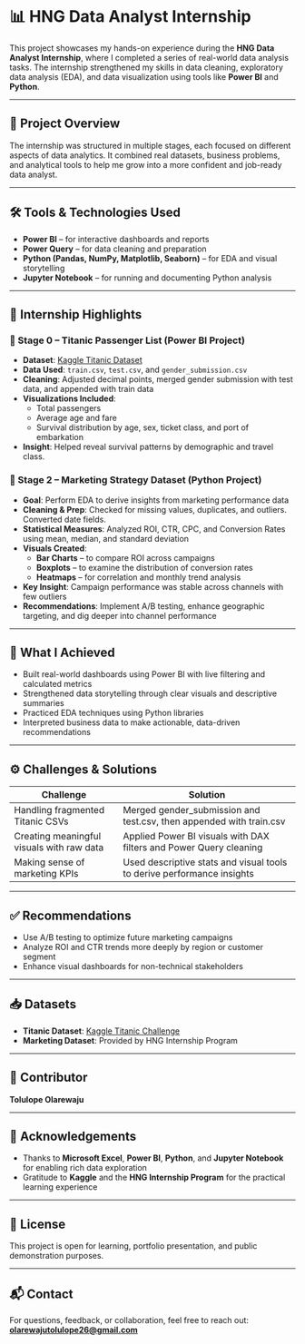 # 📊 HNG Data Analyst Internship

This project showcases my hands-on experience during the **HNG Data Analyst Internship**, where I completed a series of real-world data analysis tasks. The internship strengthened my skills in data cleaning, exploratory data analysis (EDA), and data visualization using tools like **Power BI** and **Python**.

---

## 🧭 Project Overview

The internship was structured in multiple stages, each focused on different aspects of data analytics. It combined real datasets, business problems, and analytical tools to help me grow into a more confident and job-ready data analyst.

---

## 🛠 Tools & Technologies Used

- **Power BI** – for interactive dashboards and reports  
- **Power Query** – for data cleaning and preparation  
- **Python (Pandas, NumPy, Matplotlib, Seaborn)** – for EDA and visual storytelling  
- **Jupyter Notebook** – for running and documenting Python analysis

---

## 📌 Internship Highlights

### 🔹 Stage 0 – Titanic Passenger List (Power BI Project)

- **Dataset**: [Kaggle Titanic Dataset](https://www.kaggle.com/c/titanic/data)  
- **Data Used**: `train.csv`, `test.csv`, and `gender_submission.csv`  
- **Cleaning**: Adjusted decimal points, merged gender submission with test data, and appended with train data  
- **Visualizations Included**:  
  - Total passengers  
  - Average age and fare  
  - Survival distribution by age, sex, ticket class, and port of embarkation  
- **Insight**: Helped reveal survival patterns by demographic and travel class.

### 🔹 Stage 2 – Marketing Strategy Dataset (Python Project)

- **Goal**: Perform EDA to derive insights from marketing performance data  
- **Cleaning & Prep**: Checked for missing values, duplicates, and outliers. Converted date fields.  
- **Statistical Measures**: Analyzed ROI, CTR, CPC, and Conversion Rates using mean, median, and standard deviation  
- **Visuals Created**:
  - **Bar Charts** – to compare ROI across campaigns  
  - **Boxplots** – to examine the distribution of conversion rates  
  - **Heatmaps** – for correlation and monthly trend analysis  
- **Key Insight**: Campaign performance was stable across channels with few outliers  
- **Recommendations**: Implement A/B testing, enhance geographic targeting, and dig deeper into channel performance

---

## 🚀 What I Achieved

- Built real-world dashboards using Power BI with live filtering and calculated metrics  
- Strengthened data storytelling through clear visuals and descriptive summaries  
- Practiced EDA techniques using Python libraries  
- Interpreted business data to make actionable, data-driven recommendations

---

## ⚙️ Challenges & Solutions

| Challenge                                 | Solution                                                       |
|------------------------------------------|----------------------------------------------------------------|
| Handling fragmented Titanic CSVs         | Merged gender_submission and test.csv, then appended with train.csv |
| Creating meaningful visuals with raw data| Applied Power BI visuals with DAX filters and Power Query cleaning |
| Making sense of marketing KPIs           | Used descriptive stats and visual tools to derive performance insights |

---

## ✅ Recommendations

- Use A/B testing to optimize future marketing campaigns  
- Analyze ROI and CTR trends more deeply by region or customer segment  
- Enhance visual dashboards for non-technical stakeholders  

---

## 📥 Datasets

- **Titanic Dataset**: [Kaggle Titanic Challenge](https://www.kaggle.com/c/titanic/data)  
- **Marketing Dataset**: Provided by HNG Internship Program  

---

## 👤 Contributor

**Tolulope Olarewaju**

---

## 🙏 Acknowledgements

- Thanks to **Microsoft Excel**, **Power BI**, **Python**, and **Jupyter Notebook** for enabling rich data exploration  
- Gratitude to **Kaggle** and the **HNG Internship Program** for the practical learning experience  

---

## 📜 License

This project is open for learning, portfolio presentation, and public demonstration purposes.

---

## 📬 Contact

For questions, feedback, or collaboration, feel free to reach out: **olarewajutolulope26@gmail.com**
